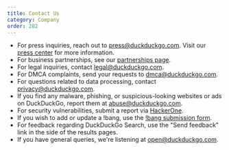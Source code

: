 ```yaml
---
title: Contact Us
category: Company
order: 282
---
```



- For press inquiries, reach out to [press@duckduckgo.com](mailto:press@duckduckgo.com). Visit our [press center](https://duckduckgo.com/press) for more information.
- For business partnerships, see our [partnerships page](/company/partnerships).
- For legal inquiries, contact [legal@duckduckgo.com](mailto:legal@duckduckgo.com).
- For DMCA complaints, send your requests to [dmca@duckduckgo.com](mailto:dmca@duckduckgo.com).
- For questions related to data processing, contact [privacy@duckduckgo.com](mailto:privacy@duckduckgo.com).
- If you find any malware, phishing, or suspicious-looking websites or ads on DuckDuckGo, report them at [abuse@duckduckgo.com](mailto:abuse@duckduckgo.com).
- For security vulnerabilities, submit a report via [HackerOne](https://hackerone.com/duckduckgo).
- If you wish to add or update a !bang, use the [!bang submission form](https://duckduckgo.com/newbang).
- For feedback regarding DuckDuckGo Search, use the "Send feedback" link in the side of the results pages.
- If you have general queries, we're listening at [open@duckduckgo.com](mailto:open@duckduckgo.com).
